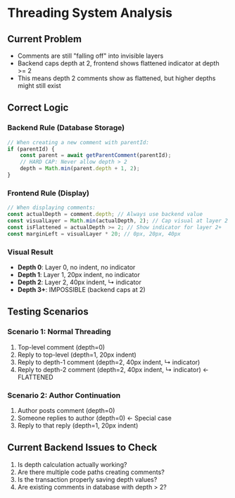 # Threading System Analysis

## Current Problem
- Comments are still "falling off" into invisible layers
- Backend caps depth at 2, frontend shows flattened indicator at depth >= 2
- This means depth 2 comments show as flattened, but higher depths might still exist

## Correct Logic

### Backend Rule (Database Storage)
```javascript
// When creating a new comment with parentId:
if (parentId) {
    const parent = await getParentComment(parentId);
    // HARD CAP: Never allow depth > 2
    depth = Math.min(parent.depth + 1, 2);
}
```

### Frontend Rule (Display)
```javascript  
// When displaying comments:
const actualDepth = comment.depth; // Always use backend value
const visualLayer = Math.min(actualDepth, 2); // Cap visual at layer 2
const isFlattened = actualDepth >= 2; // Show indicator for layer 2+
const marginLeft = visualLayer * 20; // 0px, 20px, 40px
```

### Visual Result
- **Depth 0**: Layer 0, no indent, no indicator
- **Depth 1**: Layer 1, 20px indent, no indicator  
- **Depth 2**: Layer 2, 40px indent, ↳ indicator
- **Depth 3+**: IMPOSSIBLE (backend caps at 2)

## Testing Scenarios

### Scenario 1: Normal Threading
1. Top-level comment (depth=0)
2. Reply to top-level (depth=1, 20px indent)
3. Reply to depth-1 comment (depth=2, 40px indent, ↳ indicator)
4. Reply to depth-2 comment (depth=2, 40px indent, ↳ indicator) ← FLATTENED

### Scenario 2: Author Continuation  
1. Author posts comment (depth=0)
2. Someone replies to author (depth=0) ← Special case
3. Reply to that reply (depth=1, 20px indent)

## Current Backend Issues to Check
1. Is depth calculation actually working?
2. Are there multiple code paths creating comments?
3. Is the transaction properly saving depth values?
4. Are existing comments in database with depth > 2?
